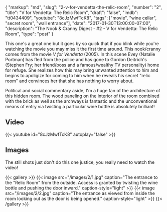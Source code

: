 {
    "markup":       "md",
    "slug":         "2-v-for-vendetta-the-relic-room",
    "number":       "2",
    "title":        "V for Vendetta: The Relic Room",
    "draft":        "false",
    "imdb":         "tt0434409",
    "youtube":      "8cJzMwfTcK8",
    "tags":         ["movie", "wine cellar", "secret room", "wall entrance"],
    "date":         "2017-01-30T13:00:00-07:00",
    "description":  "The Nook & Cranny Digest - #2 - V for Vendetta: The Relic Room",
    "type":         "post"
}

This one's a great one but it goes by so quick that if you blink while you're
watching the movie you may miss it the first time around. This nook/cranny
comes from the movie *V for Vendetta* (2005). In this scene Evey (Natalie Portman)
has fled from the police and has gone to Gordon Deitrich's (Stephen Fry; her
friend/boss and a famous/wealthy TV personality) home for refuge. She realizes
how this may bring unwanted attention to him and begins to apoligize for coming
to him when he reveals his secret "relic room" and convinces her that she has
nothing to worry about.

Political and social commentary aside, I'm a huge fan of the architecture of
this hidden room. The wood paneling on the interior of the room combined with
the brick as well as the archways is fantastic and the unconventional means of
entry via twisting a particular wine bottle is absolutely brilliant!

## Video

{{< youtube id="8cJzMwfTcK8" autoplay="false"  >}}

## Images

The still shots just don't do this one justice, you really need to watch the video!

{{< gallery >}}
    {{< image src="/images/2/1.jpg" caption="The entrance to the \"Relic Room\" from the outside. Access is granted by twisting the wine bottle and pushing the door inward." caption-style="light" >}}
    {{< image src="/images/2/2.jpg" caption="The entrance as viewed from inside the room looking out as the door is being opened." caption-style="light" >}}
{{< /gallery >}}
